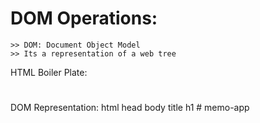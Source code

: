 # DOM Operations:

    >> DOM: Document Object Model
    >> Its a representation of a web tree

HTML Boiler Plate:
<html>
<head>
<title></title>
</head>
<body>
<h1></h1>
</body>
</html>

DOM Representation:
html
head body
title h1
#   m e m o - a p p  
 